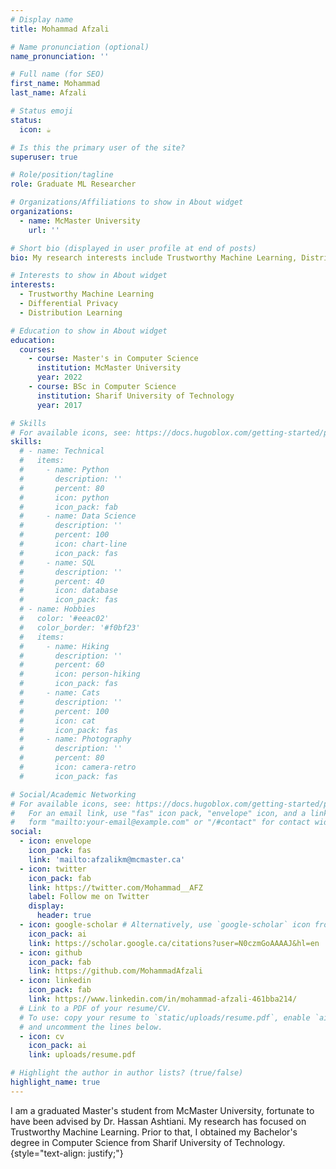 ```yaml
---
# Display name
title: Mohammad Afzali

# Name pronunciation (optional)
name_pronunciation: ''

# Full name (for SEO)
first_name: Mohammad
last_name: Afzali

# Status emoji
status:
  icon: ☕️

# Is this the primary user of the site?
superuser: true

# Role/position/tagline
role: Graduate ML Researcher

# Organizations/Affiliations to show in About widget
organizations:
  - name: McMaster University
    url: ''

# Short bio (displayed in user profile at end of posts)
bio: My research interests include Trustworthy Machine Learning, Distribution Learning, and Differential Privacy.

# Interests to show in About widget
interests:
  - Trustworthy Machine Learning
  - Differential Privacy
  - Distribution Learning

# Education to show in About widget
education:
  courses:
    - course: Master's in Computer Science
      institution: McMaster University
      year: 2022
    - course: BSc in Computer Science
      institution: Sharif University of Technology
      year: 2017

# Skills
# For available icons, see: https://docs.hugoblox.com/getting-started/page-builder/#icons
skills:
  # - name: Technical
  #   items:
  #     - name: Python
  #       description: ''
  #       percent: 80
  #       icon: python
  #       icon_pack: fab
  #     - name: Data Science
  #       description: ''
  #       percent: 100
  #       icon: chart-line
  #       icon_pack: fas
  #     - name: SQL
  #       description: ''
  #       percent: 40
  #       icon: database
  #       icon_pack: fas
  # - name: Hobbies
  #   color: '#eeac02'
  #   color_border: '#f0bf23'
  #   items:
  #     - name: Hiking
  #       description: ''
  #       percent: 60
  #       icon: person-hiking
  #       icon_pack: fas
  #     - name: Cats
  #       description: ''
  #       percent: 100
  #       icon: cat
  #       icon_pack: fas
  #     - name: Photography
  #       description: ''
  #       percent: 80
  #       icon: camera-retro
  #       icon_pack: fas

# Social/Academic Networking
# For available icons, see: https://docs.hugoblox.com/getting-started/page-builder/#icons
#   For an email link, use "fas" icon pack, "envelope" icon, and a link in the
#   form "mailto:your-email@example.com" or "/#contact" for contact widget.
social:
  - icon: envelope
    icon_pack: fas
    link: 'mailto:afzalikm@mcmaster.ca'
  - icon: twitter
    icon_pack: fab
    link: https://twitter.com/Mohammad__AFZ
    label: Follow me on Twitter
    display:
      header: true
  - icon: google-scholar # Alternatively, use `google-scholar` icon from `ai` icon pack
    icon_pack: ai
    link: https://scholar.google.ca/citations?user=N0czmGoAAAAJ&hl=en
  - icon: github
    icon_pack: fab
    link: https://github.com/MohammadAfzali
  - icon: linkedin
    icon_pack: fab
    link: https://www.linkedin.com/in/mohammad-afzali-461bba214/
  # Link to a PDF of your resume/CV.
  # To use: copy your resume to `static/uploads/resume.pdf`, enable `ai` icons in `params.yaml`,
  # and uncomment the lines below.
  - icon: cv
    icon_pack: ai
    link: uploads/resume.pdf

# Highlight the author in author lists? (true/false)
highlight_name: true
---
```


I am a graduated Master's student from McMaster University, fortunate to have been advised by Dr. Hassan Ashtiani. My research has focused on Trustworthy Machine Learning. Prior to that, I obtained my Bachelor's degree in Computer Science from Sharif University of Technology.
{style="text-align: justify;"}
